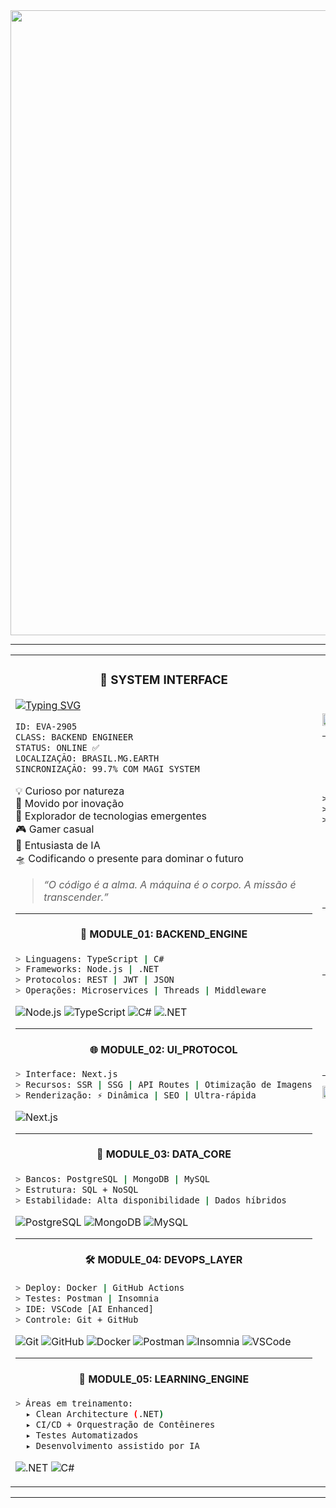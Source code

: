 

<div align="center">
  <img src="https://i.pinimg.com/originals/7a/59/86/7a5986f10276d8cd3e666e364724054a.gif" width="1000"/>
</div>

---

<table>
  <tr>
    <td width="50%" valign="top">

<!-- 🧠 SYSTEM INTERFACE - NEON_GENESIS_CYBERDEV vEVA.2099 -->
<h3 align="center">🧠 SYSTEM INTERFACE</h3>

[![Typing SVG](https://readme-typing-svg.herokuapp.com/?color=FF00FF&size=30&center=true&vCenter=true&width=500&lines=BOOTING+ANTÔNIO+MARCOS...;Syncing+MAGI+Protocol...;Deploying+to+Neo+Tokyo+Grid+🚀)](https://git.io/typing-svg)

```txt
ID: EVA-2905
CLASS: BACKEND ENGINEER
STATUS: ONLINE ✅
LOCALIZAÇÃO: BRASIL.MG.EARTH
SINCRONIZAÇÃO: 99.7% COM MAGI SYSTEM
```

💡 Curioso por natureza  
🧠 Movido por inovação  
🌌 Explorador de tecnologias emergentes  
🎮 Gamer casual  
🤖 Entusiasta de IA  
🛸 Codificando o presente para dominar o futuro

> _“O código é a alma. A máquina é o corpo. A missão é transcender.”_

---

<h4 align="center">🔧 MODULE_01: BACKEND_ENGINE</h4>

```bash
> Linguagens: TypeScript | C#
> Frameworks: Node.js | .NET
> Protocolos: REST | JWT | JSON
> Operações: Microservices | Threads | Middleware
```

![Node.js](https://img.shields.io/badge/Node.js-00FFAA?style=for-the-badge&logo=node.js&logoColor=black)
![TypeScript](https://img.shields.io/badge/TypeScript-FF00FF?style=for-the-badge&logo=typescript&logoColor=black)
![C#](https://img.shields.io/badge/C%23-00FFFF?style=for-the-badge&logo=c-sharp&logoColor=black)
![.NET](https://img.shields.io/badge/.NET-FF0099?style=for-the-badge&logo=dotnet&logoColor=black)

---

<h4 align="center">🌐 MODULE_02: UI_PROTOCOL</h4>

```bash
> Interface: Next.js
> Recursos: SSR | SSG | API Routes | Otimização de Imagens
> Renderização: ⚡ Dinâmica | SEO | Ultra-rápida
```

![Next.js](https://img.shields.io/badge/NEXT.JS-000000?style=for-the-badge&logo=next.js&logoColor=FF00FF)

---

<h4 align="center">🧠 MODULE_03: DATA_CORE</h4>

```bash
> Bancos: PostgreSQL | MongoDB | MySQL
> Estrutura: SQL + NoSQL
> Estabilidade: Alta disponibilidade | Dados híbridos
```

![PostgreSQL](https://img.shields.io/badge/PostgreSQL-00FFCC?style=for-the-badge&logo=postgresql&logoColor=black)
![MongoDB](https://img.shields.io/badge/MongoDB-00FF66?style=for-the-badge&logo=mongodb&logoColor=black)
![MySQL](https://img.shields.io/badge/MySQL-FF00AA?style=for-the-badge&logo=mysql&logoColor=black)

---

<h4 align="center">🛠 MODULE_04: DEVOPS_LAYER</h4>

```bash
> Deploy: Docker | GitHub Actions
> Testes: Postman | Insomnia
> IDE: VSCode [AI Enhanced]
> Controle: Git + GitHub
```

![Git](https://img.shields.io/badge/GIT-FF3300?style=for-the-badge&logo=git&logoColor=black)
![GitHub](https://img.shields.io/badge/GitHub-000000?style=for-the-badge&logo=github&logoColor=FF00FF)
![Docker](https://img.shields.io/badge/Docker-00FFFF?style=for-the-badge&logo=docker&logoColor=black)
![Postman](https://img.shields.io/badge/Postman-FF6600?style=for-the-badge&logo=postman&logoColor=black)
![Insomnia](https://img.shields.io/badge/Insomnia-9900FF?style=for-the-badge&logo=insomnia&logoColor=black)
![VSCode](https://img.shields.io/badge/VSCode-00FFCC?style=for-the-badge&logo=visual-studio-code&logoColor=black)

---

<h4 align="center">🚧 MODULE_05: LEARNING_ENGINE</h4>

```bash
> Áreas em treinamento:
  ▸ Clean Architecture (.NET)
  ▸ CI/CD + Orquestração de Contêineres
  ▸ Testes Automatizados
  ▸ Desenvolvimento assistido por IA
```

![.NET](https://img.shields.io/badge/.NET-FF0099?style=for-the-badge&logo=.net&logoColor=black)
![C#](https://img.shields.io/badge/C%23-00FFAA?style=for-the-badge&logo=c-sharp&logoColor=black)

</td>

<td width="50%" valign="top">

<h3 align="center">🦾 MECHA STATUS PANEL</h3>

<div align="center">
  <img src="https://i.pinimg.com/originals/6e/3c/3e/6e3c3e3e3c3e3e3c3e3e3c3e3e3c3e.gif" width="100%"/>
</div>

---

<h4 align="center">⚡ SYSTEM MODE: CYBER-EVA</h4>

```txt
> ALL SYSTEMS NOMINAL ✅
> Awaiting next mission...
> PROMPT: "BUILD THE FUTURE"
```

> _“O desenvolvedor do futuro não apenas escreve código — ele escreve destinos.”_  
> — **Antônio Marcos**

---

<h4 align="center">📈 GitHub em movimento</h4>

<p align="center">
  <img src="https://github-readme-stats.vercel.app/api?username=antoniomrrds&show_icons=true&theme=tokyonight" />
  <img src="https://github-readme-streak-stats.herokuapp.com/?user=antoniomrrds&theme=tokyonight" />
</p>

---

<h4 align="center">📡 COMUNICAÇÃO ENCRIPTADA</h4>

<div align="center">

[![LinkedIn](https://img.shields.io/badge/LinkedIn-00FFFF?style=for-the-badge&logo=linkedin&logoColor=black)](https://www.linkedin.com/in/antônio-marcosrrds)  
[![Gmail](https://img.shields.io/badge/Gmail-FF0033?style=for-the-badge&logo=gmail&logoColor=black)](mailto:antoniomarcos.amrrds@gmail.com)  
[![Instagram](https://img.shields.io/badge/Instagram-FF00FF?style=for-the-badge&logo=instagram&logoColor=black)](https://www.instagram.com/antoniomarcosrrds)

</div>

---

<div align="center">
  <img src="https://media.giphy.com/media/3orieS3yKxtJuQwSLa/giphy.gif" width="100%"/>
</div>

</td>
</tr>
</table>

---



